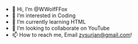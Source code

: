 - 👋 Hi, I’m @WWolfFFox
- 👀 I’m interested in Coding
- 🌱 I’m currently learning HTML
- 💞️ I’m looking to collaborate on YouTube 
- 📫 How to reach me, Email zysurjan@gmail.com! 

<!---
WWolfFFox/WWolfFFox is a ✨ special ✨ repository because its `README.md` (this file) appears on your GitHub profile.
You can click the Preview link to take a look at your changes.
--->
